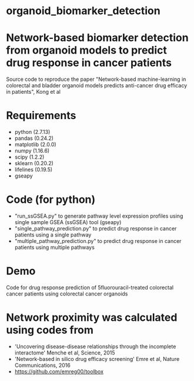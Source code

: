 # organoid_biomarker_detection
# Network-based biomarker detection from organoid models to predict drug response in cancer patients
Source code to reproduce the paper "Network-based machine-learning in colorectal and bladder organoid models predicts anti-cancer drug efficacy in patients", Kong et al

# Requirements
- python (2.7.13)
- pandas (0.24.2)
- matplotlib (2.0.0)
- numpy (1.16.6)
- scipy (1.2.2)
- sklearn (0.20.2)
- lifelines (0.19.5)
- gseapy 


# Code (for python)
- "run_ssGSEA.py" to generate pathway level expression profiles using single sample GSEA (ssGSEA) tool (gseapy)
- "single_pathway_prediction.py" to predict drug response in cancer patients using a single pathway
- "multiple_pathway_prediction.py" to predict drug response in cancer patients using multiple pathways

# Demo
Code for drug response prediction of 5fluorouracil-treated colorectal cancer patients using colorectal cancer organoids


# Network proximity was calculated using codes from
- 'Uncovering disease-disease relationships through the incomplete interactome' Menche et al, Science, 2015
- 'Network-based in silico drug efficacy screening' Emre et al, Nature Communications, 2016
- https://github.com/emreg00/toolbox

